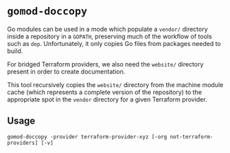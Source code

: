 # `gomod-doccopy`

Go modules can be used in a mode which populate a `vendor/` directory inside a
repository in a `GOPATH`, preserving much of the workflow of tools such as
`dep`. Unfortunately, it only copies Go files from packages needed to build.

For bridged Terraform providers, we also need the `website/` directory present
in order to create documentation.

This tool recursively copies the `website/` directory from the machine module
cache (which represents a complete version of the repository) to the
appropriate spot in the `vendor` directory for a given Terraform provider.

## Usage

```
gomod-doccopy -provider terraform-provider-xyz [-org not-terraform-providers] [-v]
```

